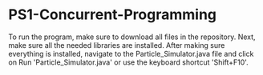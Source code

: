 # PS1-Concurrent-Programming
To run the program, make sure to download all files in the repository. Next, make sure all the needed libraries are installed. After making sure everything is installed, navigate to the Particle_Simulator.java file and click on Run 'Particle_Simulator.java' or use the keyboard shortcut 'Shift+F10'.
 

